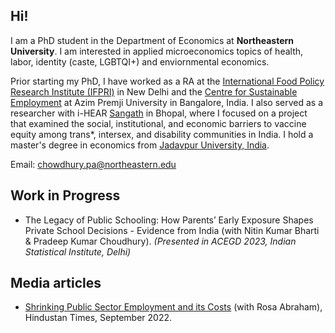 ## Hi! 
I am a PhD student in the Department of Economics at **Northeastern University**. I am interested in applied microeconomics topics of health, labor, identity (caste, LGBTQI+) and enviornmental economics. 

Prior starting my PhD, I have worked as a RA at the [International Food Policy Research Institute (IFPRI)](https://www.ifpri.org/) in New Delhi and the [Centre for Sustainable Employment](https://azimpremjiuniversity.edu.in/cse) at Azim Premji University in Bangalore, India. I also served as a researcher with i-HEAR [Sangath](https://sangath.in/) in Bhopal, where I focused on a project that examined the social, institutional, and economic barriers to vaccine equity among trans*, intersex, and disability communities in India. I hold a master's degree in economics from [Jadavpur University, India](https://jadavpuruniversity.in/).

Email: [chowdhury.pa@northeastern.edu](chowdhury.pa@northeastern.edu)

## Work in Progress
- The Legacy of Public Schooling: How Parents’ Early Exposure Shapes Private School Decisions - Evidence from India (with Nitin Kumar Bharti & Pradeep Kumar Choudhury). _(Presented in ACEGD 2023, Indian Statistical Institute, Delhi)_

## Media articles
- [Shrinking Public Sector Employment and its Costs](https://www.hindustantimes.com/india-news/shrinking-public-sector-employment-and-its-costs-101661966849523.html) (with Rosa Abraham), Hindustan Times, September 2022.

